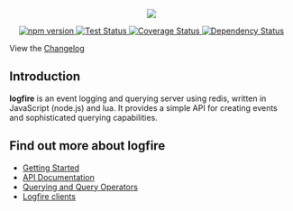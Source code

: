 <p align="center">
  <img src="http://s14.directupload.net/images/140605/k3cy9975.png" />
</p>
<p align="center">
  <a href="https://npm.im/logfire">
    <img src="http://img.shields.io/npm/v/logfire.svg?cb=2" alt="npm version" />
  </a>
  <a href="https://travis-ci.org/logfirejs/logfire">
    <img src="http://img.shields.io/travis/logfirejs/logfire.svg?cb=2" alt="Test Status" />
  </a>
  <a href="https://coveralls.io/r/logfirejs/logfire?branch=master">
    <img src="http://img.shields.io/coveralls/logfirejs/logfire/master.svg?cb=2" alt="Coverage Status" />
  </a>
  <a href="https://gemnasium.com/logfirejs/logfire">
    <img src="http://img.shields.io/gemnasium/logfirejs/logfire.svg?cb=2" alt="Dependency Status" />
  </a>
</p>

View the [Changelog](CHANGELOG.md)

## Introduction

**logfire** is an event logging and querying server using redis, written in JavaScript (node.js) and lua. It provides a simple API for creating events and sophisticated querying capabilities.

## Find out more about logfire

* [Getting Started](/docs/getting-started.md)
* [API Documentation](/docs/api.md)
* [Querying and Query Operators](/docs/querying.md)
* [Logfire clients](/docs/clients.md)
